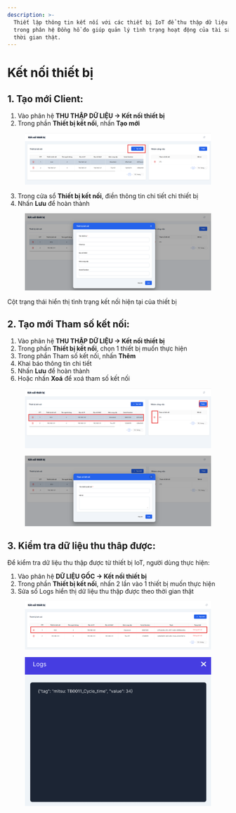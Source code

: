 ```yaml
---
description: >-
  Thiết lập thông tin kết nối với các thiết bị IoT để thu thập dữ liệu tự động
  trong phân hệ Đồng hồ đo giúp quản lý tình trạng hoạt động của tài sản theo
  thời gian thật.
---
```


# Kết nối thiết bị

## 1. Tạo mới Client:

1. Vào phân hệ **THU THẬP DỮ LIỆU -> Kết nối thiết bị**
2. &#x20;Trong phần **Thiết bị kết nối**, nhấn **Tạo mới**

<figure><img src="../../.gitbook/assets/image (233).png" alt=""><figcaption></figcaption></figure>

3. Trong cửa sổ **Thiết bị kết nối**, điền thông tin chi tiết chi thiết bị
4. Nhấn **Lưu** để hoàn thành

<figure><img src="../../.gitbook/assets/image (234).png" alt=""><figcaption></figcaption></figure>

Cột trạng thái hiển thị tình trạng kết nối hiện tại của thiết bị

## 2. Tạo mới Tham số kết nối:

1. Vào phân hệ **THU THẬP DỮ LIỆU -> Kết nối thiết bị**
2. &#x20;Trong phần **Thiết bị kết nối**, chọn 1 thiết bị muốn thực hiện
3. Trong phần Tham số kết nối, nhấn **Thêm**
4. Khai báo thông tin chi tiết
5. Nhấn **Lưu** để hoàn thành
6. Hoặc nhấn **Xoá** để xoá tham số kết nối

<figure><img src="../../.gitbook/assets/image (235).png" alt=""><figcaption></figcaption></figure>

<figure><img src="../../.gitbook/assets/image (236).png" alt=""><figcaption></figcaption></figure>

## 3. Kiểm tra dữ liệu thu thâp được:

Để kiểm tra dữ liệu thu thập được từ thiết bị IoT, người dùng thực hiện:

1. Vào phân hệ **DỮ LIỆU GỐC -> Kết nối thiết bị**
2. Trong phần **Thiết bị kết nối**, nhấn 2 lần vào 1 thiết bị muốn thực hiện
3. Sửa sổ Logs hiển thị dữ liệu thu thập được theo thời gian thật

<figure><img src="../../.gitbook/assets/image (237).png" alt=""><figcaption></figcaption></figure>

<figure><img src="../../.gitbook/assets/Screenshot 2024-09-23 at 09.41.57.png" alt=""><figcaption></figcaption></figure>

